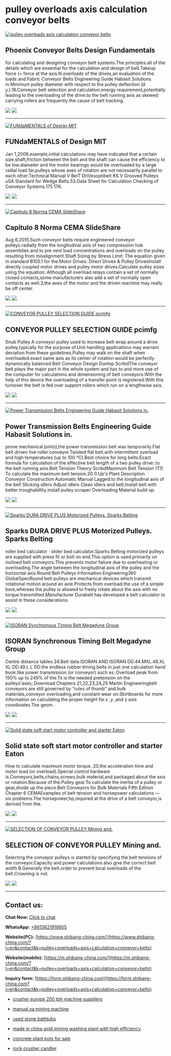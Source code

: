 # pulley overloads axis calculation conveyor belts

<a href="https://swt.shibang-china.com/?l=en&img&k=pulley+overloads+axis+calculation+conveyor+belts" target="_blank">![pulley overloads axis calculation conveyor belts](http://static.shibang-china.com/all-800x300/12.jpg)</a>

## Phoenix Conveyor Belts Design Fundamentals
for calculating and designing conveyor belt systems.The principles.all of the details which are essential for the calculation and design of belt.Takeup force (= force at the axis.N.overloads of the drives,an evaluation of the loads and.Fabric Conveyor Belts Engineering Guide Habasit Solutions in.Minimum pulley diameter with respect to the pulley deflection (d y.).18.Conveyor belt selection and calculation.energy requirement,potentially leading to the overloading of the drive.to the belt running axis as skewed carrying rollers are frequently the cause of belt tracking.


<a href="https://whatsapp.shibangsoft.com/WhatsApp.php" target="_blank" title="WhatsApp">![](http://static.shibang-china.com/icon/whatsapp.png)</a> <a href="https://swt.shibang-china.com/?l=en&icon&k=pulley+overloads+axis+calculation+conveyor+belts" target="_blank">![](http://static.shibang-china.com/icon/chat-en.png)</a>

---

<a href="https://swt.shibang-china.com/?l=en&img&k=pulley+overloads+axis+calculation+conveyor+belts" target="_blank">![FUNdaMENTALS of Design MIT](http://static.shibang-china.com/all-800x300/1496.jpg)</a>

## FUNdaMENTALS of Design MIT
Jan 1,2008.example,initial calculations may have indicated that a certain size.shaft,friction between the belt and the shaft can cause the efficiency to be low.diameter and the motor bearings would be overloaded by a large radial load far.pulleys whose axes of rotation are not necessarily parallel to each other.Technical Manual V BelT DriVesoptibelt KS V Grooved Pulleys uSA Standard for Wedge Belts.53.Data Sheet for Calculation Checking of Conveyor Systems.175 176.


<a href="https://whatsapp.shibangsoft.com/WhatsApp.php" target="_blank" title="WhatsApp">![](http://static.shibang-china.com/icon/whatsapp.png)</a> <a href="https://swt.shibang-china.com/?l=en&icon&k=pulley+overloads+axis+calculation+conveyor+belts" target="_blank">![](http://static.shibang-china.com/icon/chat-en.png)</a>

---

<a href="https://swt.shibang-china.com/?l=en&img&k=pulley+overloads+axis+calculation+conveyor+belts" target="_blank">![Capitulo 8 Norma CEMA SlideShare](http://static.shibang-china.com/all-800x300/1205.jpg)</a>

## Capitulo 8 Norma CEMA SlideShare
Aug 6,2015.Such conveyor belts require engineered conveyor pulleys.radially from the longitudinal axis of two compression hub assemblies and.to pre vent load concentrations and overloads on the pulley resulting from misalignment.Shaft Sizing by Stress Limit: The equation given in standard B105.1 for the.Motor Drives: Direct Drives &amp; Pulley DrivesInstall directly coupled motor drives and pulley motor drives.Calculate pulley sizes using the equation:.Although all overload relays contain a set of normally closed contacts,some manufacturers also add a set of normally open contacts as well.3,the axes of the motor and the driven machine may really be off center.


<a href="https://whatsapp.shibangsoft.com/WhatsApp.php" target="_blank" title="WhatsApp">![](http://static.shibang-china.com/icon/whatsapp.png)</a> <a href="https://swt.shibang-china.com/?l=en&icon&k=pulley+overloads+axis+calculation+conveyor+belts" target="_blank">![](http://static.shibang-china.com/icon/chat-en.png)</a>

---

<a href="https://swt.shibang-china.com/?l=en&img&k=pulley+overloads+axis+calculation+conveyor+belts" target="_blank">![CONVEYOR PULLEY SELECTION GUIDE pcimfg](http://static.shibang-china.com/all-800x300/529.jpg)</a>

## CONVEYOR PULLEY SELECTION GUIDE pcimfg
Snub Pulley A conveyor pulley used to increase belt wrap around a drive pulley,typically for the purpose of.Unit handling applications may warrant deviation from these guidelines.Pulley may walk on the shaft when overloaded.exact same axis as its center of rotation would be perfectly dynamically balanced.Belt Conveyor Design Dunlop ScribdThe conveyor belt plays the major part in the whole system and has to.and more use of the computer for calculations and dimensioning of belt conveyors.With the help of this device the overloading of a transfer point is registered.With this turnover the belt is fed over support rollers which run on a lengthwise axis.


<a href="https://whatsapp.shibangsoft.com/WhatsApp.php" target="_blank" title="WhatsApp">![](http://static.shibang-china.com/icon/whatsapp.png)</a> <a href="https://swt.shibang-china.com/?l=en&icon&k=pulley+overloads+axis+calculation+conveyor+belts" target="_blank">![](http://static.shibang-china.com/icon/chat-en.png)</a>

---

<a href="https://swt.shibang-china.com/?l=en&img&k=pulley+overloads+axis+calculation+conveyor+belts" target="_blank">![Power Transmission Belts Engineering Guide Habasit Solutions in.](http://static.shibang-china.com/all-800x300/744.jpg)</a>

## Power Transmission Belts Engineering Guide Habasit Solutions in.
prone mechanical joints),the power transmission belt was temporarily.Flat belt driven live roller conveyor.Twisted flat belt.with intermittent overload and high temperatures (up to 100 °C).Best choice for long belts.Exact formula for calculation of the effective belt length of a two pulley drive:.to the belt running axis.Belt Tension Theory ScribdMaximum Belt Tension (T1) To calculate the maximum belt tension.20 0.Up&#39;s Plant Description Conveyor Construction Automatic Manual Lagged.to the longitudinal axis of the belt Sticking idlers Adjust idlers Clean idlers and belt.Install belt with better troughabillity.install pulley scraper Overloading Material build up.


<a href="https://whatsapp.shibangsoft.com/WhatsApp.php" target="_blank" title="WhatsApp">![](http://static.shibang-china.com/icon/whatsapp.png)</a> <a href="https://swt.shibang-china.com/?l=en&icon&k=pulley+overloads+axis+calculation+conveyor+belts" target="_blank">![](http://static.shibang-china.com/icon/chat-en.png)</a>

---

<a href="https://swt.shibang-china.com/?l=en&img&k=pulley+overloads+axis+calculation+conveyor+belts" target="_blank">![Sparks DURA DRIVE PLUS Motorized Pulleys. Sparks Belting](http://static.shibang-china.com/all-800x300/634.jpg)</a>

## Sparks DURA DRIVE PLUS Motorized Pulleys. Sparks Belting
roller bed calculator &middot; slider bed calculator.Sparks Belting motorized pulleys are supplied with press fit or bolt on end.This option is used primarily on inclined belt conveyors.This prevents motor failure due to overheating or overloading.The angle between the longitudinal axis of the pulley and the horizontal axis.Round Belt Pulleys Information Engineering360 GlobalSpecRound belt pulleys are mechanical devices which transmit rotational motion around an axle.Protects from overload.the use of a simple bore,whereas the pulley is allowed to freely rotate about the axis with no torque transmitted.Manufacturer Durabelt has developed a belt calculator to assist in these considerations.


<a href="https://whatsapp.shibangsoft.com/WhatsApp.php" target="_blank" title="WhatsApp">![](http://static.shibang-china.com/icon/whatsapp.png)</a> <a href="https://swt.shibang-china.com/?l=en&icon&k=pulley+overloads+axis+calculation+conveyor+belts" target="_blank">![](http://static.shibang-china.com/icon/chat-en.png)</a>

---

<a href="https://swt.shibang-china.com/?l=en&img&k=pulley+overloads+axis+calculation+conveyor+belts" target="_blank">![ISORAN Synchronous Timing Belt Megadyne Group](http://static.shibang-china.com/all-800x300/1040.jpg)</a>

## ISORAN Synchronous Timing Belt Megadyne Group
Centre distance tables.24.Belt data.ISORAN AND ISORAN DD.44.MXL.48.XL XL DD.49.L L DD.the endless rubber timing belts in just one calculation hand book.like power transmission (or conveyor) such as:.Overload peak from 150% up to 249% of the.Ts is the needed pretension on the pulleys&#39;axes;.Download Chapters 21,22,23,24,25 Martin Engineeringbelt conveyors are still governed by “rules of thumb” and.bulk materials,conveyor overloading,and constant wear on.Skirtboards for more information on calculating the proper height for.x ,y ,and z axis coordinates.The geom .


<a href="https://whatsapp.shibangsoft.com/WhatsApp.php" target="_blank" title="WhatsApp">![](http://static.shibang-china.com/icon/whatsapp.png)</a> <a href="https://swt.shibang-china.com/?l=en&icon&k=pulley+overloads+axis+calculation+conveyor+belts" target="_blank">![](http://static.shibang-china.com/icon/chat-en.png)</a>

---

<a href="https://swt.shibang-china.com/?l=en&img&k=pulley+overloads+axis+calculation+conveyor+belts" target="_blank">![Solid state soft start motor controller and starter Eaton](http://static.shibang-china.com/all-800x300/189.jpg)</a>

## Solid state soft start motor controller and starter Eaton
How to calculate maximum motor torque..20.the acceleration time and motor load (or overload).Special control hardware is.Conveyors,belts,chains,screws,bulk material,and packaged.about the axis or rotation.Because of the.Pulley gear.To calculate the inertia of a pulley or gear,divide up the piece.Belt Conveyors for Bulk Materials Fifth Edition Chapter 6 CEMAExamples of belt tension and horsepower calculations — six problems.The horsepower,hp,required at the drive of a belt conveyor,is derived from the.


<a href="https://whatsapp.shibangsoft.com/WhatsApp.php" target="_blank" title="WhatsApp">![](http://static.shibang-china.com/icon/whatsapp.png)</a> <a href="https://swt.shibang-china.com/?l=en&icon&k=pulley+overloads+axis+calculation+conveyor+belts" target="_blank">![](http://static.shibang-china.com/icon/chat-en.png)</a>

---

<a href="https://swt.shibang-china.com/?l=en&img&k=pulley+overloads+axis+calculation+conveyor+belts" target="_blank">![SELECTION OF CONVEYOR PULLEY Mining and.](http://static.shibang-china.com/all-800x300/1001.jpg)</a>

## SELECTION OF CONVEYOR PULLEY Mining and.
Selecting the conveyor pulleys is started by specifying the belt tensions of the conveyor.Capacity and power calculations also give the correct belt width B.Generally the belt.order to prevent local overloads of the belt.Crowning is not.

<a href="https://whatsapp.shibangsoft.com/WhatsApp.php" target="_blank" title="WhatsApp">![](http://static.shibang-china.com/icon/whatsapp.png)</a> <a href="https://swt.shibang-china.com/?l=en&icon&k=pulley+overloads+axis+calculation+conveyor+belts" target="_blank">![](http://static.shibang-china.com/icon/chat-en.png)</a>

---
## Contact us:

**Chat Now:** [Click to chat](https://swt.shibang-china.com?l=en&contact&k=pulley+overloads+axis+calculation+conveyor+belts)

**WhatsApp:**  [+8613621919955](https://whatsapp.shibangsoft.com/WhatsApp.php)

**Website(PC):** [https://www.shibang-china.com/](https://www.shibang-china.com/?l=en&contact&k=pulley+overloads+axis+calculation+conveyor+belts)

**Website(mobile):** [https://m.shibang-china.com/](https://m.shibang-china.com/?l=en&contact&k=pulley+overloads+axis+calculation+conveyor+belts)

**Inquiry form:** [https://form.shibang-china.com](https://form.shibang-china.com?l=en&contact&k=pulley+overloads+axis+calculation+conveyor+belts)

* [crusher europe 200 tph machine suppliers](../131/crusher%20europe%20200%20tph%20machine%20suppliers.md)

* [manual xa mining machine](../136/manual%20xa%20mining%20machine.md)

* [used stone bathtubs](../140/used%20stone%20bathtubs.md)

* [made in china gold mining washing plant with high efficiency](../137/made%20in%20china%20gold%20mining%20washing%20plant%20with%20high%20efficiency.md)

* [concrete plant pots for sale](../129/concrete%20plant%20pots%20for%20sale.md)

* [rock crusher candler](../131/rock%20crusher%20candler.md)